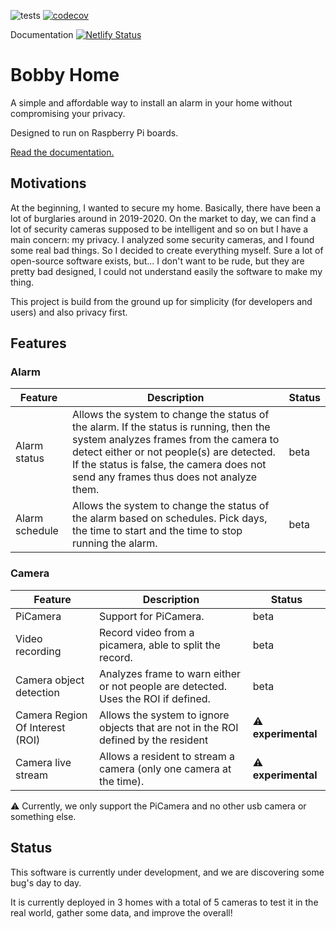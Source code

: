 ![tests](https://github.com/mxmaxime/bobby-home/actions/workflows/tests.yml/badge.svg)
[![codecov](https://codecov.io/gh/mxmaxime/bobby-home/branch/master/graph/badge.svg?token=8VBGT298HB)](https://codecov.io/gh/mxmaxime/bobby-home)

Documentation [![Netlify Status](https://api.netlify.com/api/v1/badges/23f1a86a-e928-4c19-8139-959c1d307199/deploy-status)](https://app.netlify.com/sites/peaceful-leakey-b90c22/deploys)
# Bobby Home
A simple and affordable way to install an alarm in your home without compromising your privacy.

Designed to run on Raspberry Pi boards.

[Read the documentation.](https://doc.bobby-home.com)

## Motivations
At the beginning, I wanted to secure my home. Basically, there have been a lot of burglaries around in 2019-2020.
On the market to day, we can find a lot of security cameras supposed to be intelligent and so on but I have a main concern: my privacy. I analyzed some security cameras, and I found some real bad things. So I decided to create everything myself. Sure a lot of open-source software exists, but... I don't want to be rude, but they are pretty bad designed, I could not understand easily the software to make my thing.

This project is build from the ground up for simplicity (for developers and users) and also privacy first.

## Features
### Alarm

| Feature        | Description                                                                                                                                                                                                                                                           | Status |
|----------------|-----------------------------------------------------------------------------------------------------------------------------------------------------------------------------------------------------------------------------------------------------------------------|--------|
| Alarm status   | Allows the system to change the status of the alarm. If the status is running, then the system analyzes frames from the camera to detect either or not people(s) are detected. If the status is false, the camera does not send any frames thus does not analyze them. | beta   |
| Alarm schedule | Allows the system to change the status of the alarm based on schedules. Pick days, the time to start and the time to stop running the alarm.                                                                                                                          | beta   |

### Camera
| Feature                         | Description                                                                         | Status                      |
|---------------------------------|-------------------------------------------------------------------------------------|-----------------------------|
| PiCamera                        | Support for PiCamera.                                                               | beta                        |
| Video recording                 | Record video from a picamera, able to split the record.                             | beta                        |
| Camera object detection         | Analyzes frame to warn either or not people are detected. Uses the ROI if defined.  | beta                        |
| Camera Region Of Interest (ROI) | Allows the system to ignore objects that are not in the ROI defined by the resident | :warning: **experimental**  |
| Camera live stream              | Allows a resident to stream a camera (only one camera at the time).                 | :warning:  **experimental** |

:warning: Currently, we only support the PiCamera and no other usb camera or something else.


## Status
This software is currently under development, and we are discovering some bug's day to day.


It is currently deployed in 3 homes with a total of 5 cameras to test it in the real world, gather some data, and improve the overall!
